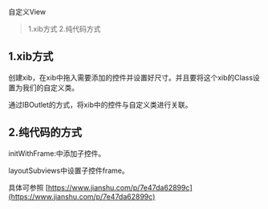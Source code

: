 自定义View

> 1.xib方式 2.纯代码方式

## 1.xib方式

创建xib，在xib中拖入需要添加的控件并设置好尺寸。并且要将这个xib的Class设置为我们的自定义类。

通过IBOutlet的方式，将xib中的控件与自定义类进行关联。

## 2.纯代码的方式

initWithFrame:中添加子控件。

layoutSubviews中设置子控件frame。



具体可参照 [https://www.jianshu.com/p/7e47da62899c](https://www.jianshu.com/p/7e47da62899c)

